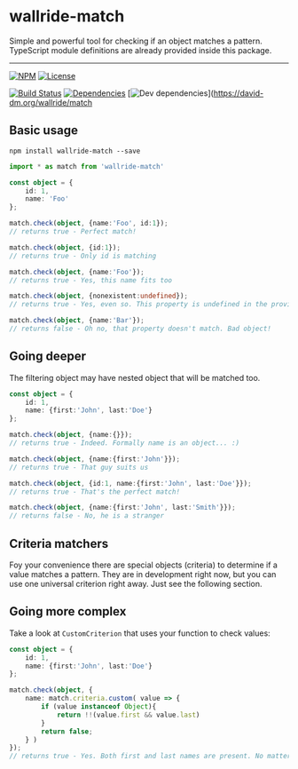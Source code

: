 # wallride-match

Simple and powerful tool for checking if an object matches a pattern.
TypeScript module definitions are already provided inside this package.

---

[![NPM](http://img.shields.io/npm/v/js-match.svg?style=flat)](https://npmjs.org/package/wallride-match)
[![License](http://img.shields.io/npm/l/js-match.svg?style=flat)](https://github.com/wallride/match)

[![Build Status](http://img.shields.io/travis/wallride/match.svg?style=flat)](http://travis-ci.org/wallride/match)
[![Dependencies](http://img.shields.io/david/wallride/match.svg?style=flat)](https://david-dm.org/wallride/match)
[![Dev dependencies](http://img.shields.io/david/dev/wallride/match.svg?style=flat)](https://david-dm.org/wallride/match


## Basic usage
```
npm install wallride-match --save
```

```typescript
import * as match from 'wallride-match'

const object = {
    id: 1,
    name: 'Foo'
};

match.check(object, {name:'Foo', id:1});
// returns true - Perfect match!

match.check(object, {id:1});
// returns true - Only id is matching

match.check(object, {name:'Foo'});
// returns true - Yes, this name fits too

match.check(object, {nonexistent:undefined});
// returns true - Yes, even so. This property is undefined in the provided object

match.check(object, {name:'Bar'});
// returns false - Oh no, that property doesn't match. Bad object!
```


## Going deeper

The filtering object may have nested object that will be matched too.

```typescript
const object = {
    id: 1,
    name: {first:'John', last:'Doe'}
};

match.check(object, {name:{}});
// returns true - Indeed. Formally name is an object... :)

match.check(object, {name:{first:'John'}});
// returns true - That guy suits us

match.check(object, {id:1, name:{first:'John', last:'Doe'}});
// returns true - That's the perfect match!

match.check(object, {name:{first:'John', last:'Smith'}});
// returns false - No, he is a stranger
```


## Criteria matchers

Foy your convenience there are special objects (criteria) to determine if a value matches a pattern.
They are in development right now, but you can use one universal criterion right away. Just see the following section.


## Going more complex

Take a look at `CustomCriterion` that uses your function to check values:

```typescript
const object = {
    id: 1,
    name: {first:'John', last:'Doe'}
};

match.check(object, {
    name: match.criteria.custom( value => {
        if (value instanceof Object){
            return !!(value.first && value.last)
        }
        return false;
    } )
});
// returns true - Yes. Both first and last names are present. No matter what they are

```


